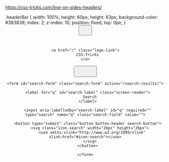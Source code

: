 https://css-tricks.com/line-on-sides-headers/


 <div class="headerBar"></div>
 .headerBar {
    width: 100%;
    height: 60px;
    height: 63px;
    background-color: #383838;
    index: 2;
    z-index: 10;
    position: fixed;
    top: 0px;
}








<header class="site-header">

  <div class="menu-toggle-area">
    <button id="mobile-menu-toggle" class="button button-header mobile-menu-toggle">
      <svg class="icon-menu" width="26px" height="26px">
        <use xmlns:xlink="http://www.w3.org/1999/xlink" xlink:href="#icon-menu"></use>
      </svg>
    </button>
  </div>

  <div class="logo">
    <a href="/">
      <svg class="icon-logo-star" width="26px" height="26px">
        <use xmlns:xlink="http://www.w3.org/1999/xlink" xlink:href="#icon-logo-star"></use>
      </svg>
    </a>
  </div>

  <div class="header-middle-area">

    <a href="/" class="logo-link">
      CSS-Tricks
    </a>

  </div>

  <button id="search-opener" class="button button-header search-opener-button">
    <svg class="icon-search" width="26px" height="26px">
      <use xmlns:xlink="http://www.w3.org/1999/xlink" xlink:href="#icon-search"></use>
    </svg>
    <svg class="icon-close" width="26px" height="26px">
      <use xmlns:xlink="http://www.w3.org/1999/xlink" xlink:href="#icon-close"></use>
    </svg>
  </button>

  <div class="search" role="search" id="search-area">

    <form id="search-form" class="search-form" action="/search-results/">

      <label for="q" id="search-label" class="screen-reader">
        Search
      </label>

      <input aria-labelledby="search-label" id="q" required="" type="search" name="q" class="search-field" value="">

      <button type="submit" class="button button-header search-button">
        <svg class="icon-search" width="26px" height="26px">
          <use xmlns:xlink="http://www.w3.org/1999/xlink" xlink:href="#icon-search"></use>
        </svg>
      </button>

    </form>

  </div>

</header>